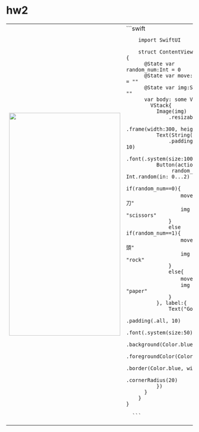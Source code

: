<h1>hw2</h1>
<table>
  <tr>
    <td>
      <img src="https://raw.githubusercontent.com/ldhejlvfl/yzu-swiftui-1101412/main/hw2_1101412.gif" style="width: 300px; height: 600px;">
    </td>
    <td>
        ```swift
      
        import SwiftUI

        struct ContentView: View {
          @State var random_num:Int = 0
          @State var move:String = ""
          @State var img:String = ""
          var body: some View{
            VStack{
              Image(img)
                  .resizable()
                  .frame(width:300, height:300)
              Text(String(move))
                  .padding(.all, 10)
                  .font(.system(size:100))
              Button(action:{
                   random_num = Int.random(in: 0...2)
                  if(random_num==0){
                      move = "剪刀"
                      img = "scissors"
                  }
                  else if(random_num==1){
                      move = "石頭"
                      img = "rock"
                  }
                  else{
                      move = "布"
                      img = "paper"
                  }
              }, label:{
                  Text("Go")
                      .padding(.all, 10)
                      .font(.system(size:50))
                      .background(Color.blue)
                      .foregroundColor(Color.white)
                      .border(Color.blue, width:5)
                      .cornerRadius(20)
              })
          }
        }
    }  

      ```
  </td>
  </tr>
</table>
